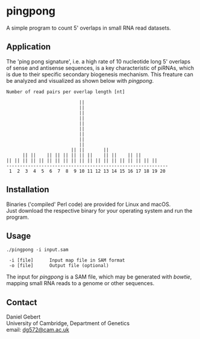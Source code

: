 # pingpong

A simple program to count 5' overlaps in small RNA read datasets.

## Application

The 'ping pong signature', i.e. a high rate of 10 nucleotide long 5' overlaps of 
sense and antisense sequences, is a key characteristic of piRNAs, which is due to 
their specific secondary biogenesis mechanism. This freature can be analyzed and 
visualized as shown below with *pingpong*.

```
Number of read pairs per overlap length [nt]

                           || 
                           || 
                           || 
                           || 
                           || 
                           || 
                           ||  
                           ||  
                           ||  
                        || ||       ||
      || ||    || || || || || ||    || ||    || ||         
|| || || || || || || || || || || || || || || || || || ||   
------------------------------------------------------------
 1  2  3  4  5  6  7  8  9 10 11 12 13 14 15 16 17 18 19 20
```

## Installation

Binaries ('compiled' Perl code) are provided for Linux and macOS.<br />
Just download the respective binary for your operating system and run the program.

## Usage

```
./pingpong -i input.sam

 -i [file]      Input map file in SAM format
 -o [file]      Output file (optional)
```

The input for *pingpong* is a SAM file, which may be generated with *bowtie*, mapping small RNA reads to a genome or other sequences.
 
 ## Contact
 Daniel Gebert<br />
 University of Cambridge, Department of Genetics<br />
 email: dg572@cam.ac.uk

